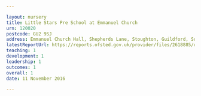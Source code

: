 ```yaml
---

layout: nursery
title: Little Stars Pre School at Emmanuel Church
urn: 120020
postcode: GU2 9SJ
address: Emmanuel Church Hall, Shepherds Lane, Stoughton, Guildford, Surrey, GU2 9SJ
latestReportUrl: https://reports.ofsted.gov.uk/provider/files/2618885/urn/120020.pdf
teaching: 1
development: 1
leadership: 1
outcomes: 1
overall: 1
date: 11 November 2016

---
```

